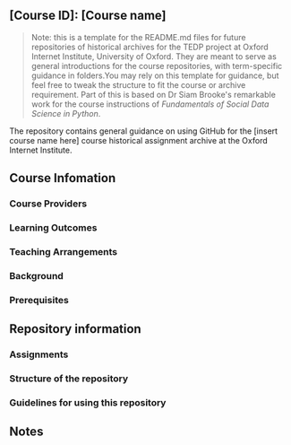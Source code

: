 ## [Course ID]: [Course name]
> Note: this is a template for the README.md files for future repositories of historical archives for the TEDP project at Oxford Internet Institute, University of Oxford. They are meant to serve as general introductions for the course repositories, with term-specific guidance in folders.You may rely on this template for guidance, but feel free to tweak the structure to fit the course or archive requirement. 
> Part of this is based on Dr Siam Brooke's remarkable work for the course instructions of *Fundamentals of Social Data Science in Python*.

The repository contains general guidance on using GitHub for the [insert course name here] course historical assignment archive at the Oxford Internet Institute.



## Course Infomation
### Course Providers
### Learning Outcomes
### Teaching Arrangements
### Background
### Prerequisites



## Repository information

### Assignments 

### Structure of the repository

### Guidelines for using this repository



## Notes
